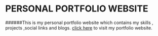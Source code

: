 # PERSONAL PORTFOLIO WEBSITE

######This is my personal portfolio website which contains my  skills , projects ,social links and blogs. 
[click here](https://rajulkoshtaportfolio.netlify.app/) to visit my portfolio website.
